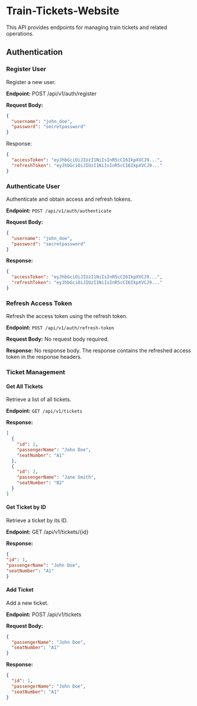 # Train-Tickets-Website

This API provides endpoints for managing train tickets and related operations.

## Authentication

### Register User

Register a new user.

**Endpoint:** POST /api/v1/auth/register

**Request Body:**
```json
{
  "username": "john_doe",
  "password": "secretpassword"
}
```
Response:
```json
{
  "accessToken": "eyJhbGciOiJIUzI1NiIsInR5cCI6IkpXVCJ9...",
  "refreshToken": "eyJhbGciOiJIUzI1NiIsInR5cCI6IkpXVCJ9..."
}
```

### Authenticate User

Authenticate and obtain access and refresh tokens.

**Endpoint:** `POST /api/v1/auth/authenticate`

**Request Body:**
```json
{
  "username": "john_doe",
  "password": "secretpassword"
}
```

**Response:**
```json
{
  "accessToken": "eyJhbGciOiJIUzI1NiIsInR5cCI6IkpXVCJ9...",
  "refreshToken": "eyJhbGciOiJIUzI1NiIsInR5cCI6IkpXVCJ9..."
}
```

### Refresh Access Token

Refresh the access token using the refresh token.

**Endpoint:** `POST /api/v1/auth/refresh-token`

**Request Body:**
No request body required.

**Response:**
No response body. The response contains the refreshed access token in the response headers.

### Ticket Management

#### Get All Tickets

Retrieve a list of all tickets.

**Endpoint:** `GET /api/v1/tickets`

**Response:**
```json
[
  {
    "id": 1,
    "passengerName": "John Doe",
    "seatNumber": "A1"
  },
  {
    "id": 2,
    "passengerName": "Jane Smith",
    "seatNumber": "B2"
  }
]
```

#### Get Ticket by ID

Retrieve a ticket by its ID.

**Endpoint:** GET /api/v1/tickets/{id}

**Response:**
```json
{
"id": 1,
"passengerName": "John Doe",
"seatNumber": "A1"
}
```

#### Add Ticket

Add a new ticket.

**Endpoint:** POST /api/v1/tickets

**Request Body:**
```json
{
  "passengerName": "John Doe",
  "seatNumber": "A1"
}
```

**Response:**
```json
{
  "id": 1,
  "passengerName": "John Doe",
  "seatNumber": "A1"
}
```

